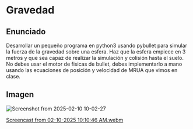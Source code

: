 # Gravedad
## Enunciado
Desarrollar un pequeño programa en python3 usando pybullet para simular la fuerza de la gravedad sobre una esfera. 
Haz que la esfera empiece en 3 metros y que sea capaz de realizar la simulación y colisión hasta el suelo. No debes usar el motor de fisicas de bullet, debes implementarlo a mano usando las ecuaciones de posición y velocidad de MRUA que vimos en clase.
## Imagen
![Screenshot from 2025-02-10 10-02-27](https://github.com/user-attachments/assets/8a0fa59d-2ead-4298-8ef2-9291d99df956)


[Screencast from 02-10-2025 10:10:46 AM.webm](https://github.com/user-attachments/assets/4a103d8e-2ffe-4be1-9cff-f4a29ae160c0)
